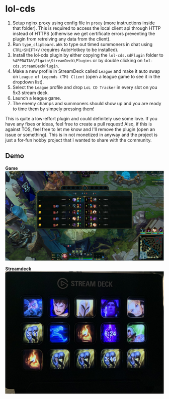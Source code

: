 # lol-cds

1. Setup nginx proxy using config file in `proxy` (more instructions inside that folder). This is required to access the local client api through HTTP instead of HTTPS (otherwise we get certificate errors preventing the plugin from retreiving any data from the client).
2. Run `type_clipboard.ahk` to type out timed summoners in chat using `CTRL+SHIFT+V` (requires AutoHotkey to be installed).
3. Install the lol-cds plugin by either copying the `lol-cds.sdPlugin` folder to `%APPDATA%\Elgato\StreamDeck\Plugins` or by double clicking on `lol-cds.streamDeckPlugin`.
4. Make a new profile in StreamDeck called `League` and make it auto swap on `League of Legends (TM) Client` (open a league game to see it in the dropdown list). 
5. Select the `League` profile and drop `LoL CD Tracker` in every slot on you 5x3 stream deck. 
6. Launch a league game.
7. The enemy champs and summoners should show up and you are ready to time them by simpely pressing them!

This is quite a low-effort plugin and could definitely use some love. If you have any fixes or ideas, feel free to create a pull request!
Also, if this is against TOS, feel free to let me know and I'll remove the plugin (open an issue or something).
This is in not monetized in anyway and the project is just a for-fun hobby project that I wanted to share with the community.

## Demo

**Game**
![Game](demo/game.png)

**Streamdeck**
![Game](demo/streamdeck.jpg)
